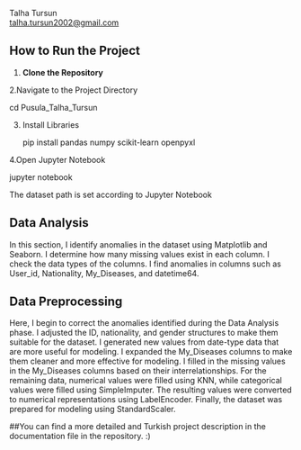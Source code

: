 Talha Tursun  
talha.tursun2002@gmail.com  



## How to Run the Project

1. **Clone the Repository**

2.Navigate to the Project Directory

   cd Pusula_Talha_Tursun

3. Install Libraries
 
   pip install pandas numpy scikit-learn openpyxl

4.Open Jupyter Notebook

   jupyter notebook





The dataset path is set according to Jupyter Notebook



## Data Analysis

In this section, I identify anomalies in the dataset using Matplotlib and Seaborn.
I determine how many missing values exist in each column.
I check the data types of the columns.
I find anomalies in columns such as User_id, Nationality, My_Diseases, and datetime64.


## Data Preprocessing

Here, I begin to correct the anomalies identified during the Data Analysis phase.
I adjusted the ID, nationality, and gender structures to make them suitable for the dataset.
I generated new values from date-type data that are more useful for modeling.
I expanded the My_Diseases columns to make them cleaner and more effective for modeling.
I filled in the missing values in the My_Diseases columns based on their interrelationships.
For the remaining data, numerical values were filled using KNN, while categorical values were filled using SimpleImputer.
The resulting values were converted to numerical representations using LabelEncoder.
Finally, the dataset was prepared for modeling using StandardScaler.








##You can find a more detailed and Turkish project description in the documentation file in the repository. :)






